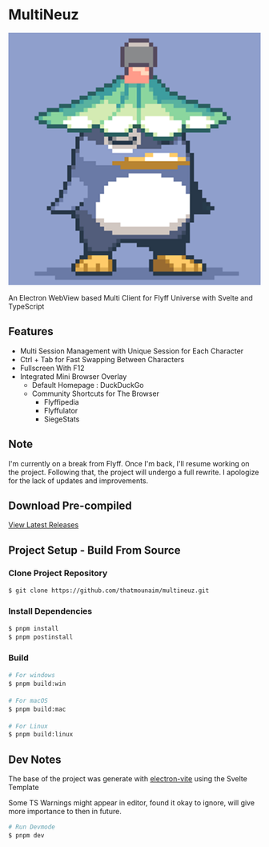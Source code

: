 # MultiNeuz

![alt text](resources/icon.png "MultiNeuz")

An Electron WebView based Multi Client for Flyff Universe with Svelte and TypeScript
## Features
- Multi Session Management with Unique Session for Each Character
- Ctrl + Tab for Fast Swapping Between Characters
- Fullscreen With F12
- Integrated Mini Browser Overlay
    - Default Homepage : DuckDuckGo
    - Community Shortcuts for The Browser
        - Flyffipedia
        - Flyffulator
        - SiegeStats
     
## Note
I'm currently on a break from Flyff. Once I'm back, I'll resume working on the project. Following that, the project will undergo a full rewrite. I apologize for the lack of updates and improvements.
## Download Pre-compiled

[View Latest Releases](https://github.com/thatmounaim/multineuz/releases)
## Project Setup - Build From Source

### Clone Project Repository
```bash
$ git clone https://github.com/thatmounaim/multineuz.git
```

### Install Dependencies

```bash
$ pnpm install
$ pnpm postinstall
```

### Build

```bash
# For windows
$ pnpm build:win

# For macOS
$ pnpm build:mac

# For Linux
$ pnpm build:linux
```

## Dev Notes 

The base of the project was generate with [electron-vite](https://electron-vite.org/) using the Svelte Template

Some TS Warnings might appear in editor, found it okay to ignore, will give more importance to then in future.

```bash
# Run Devmode
$ pnpm dev
```
